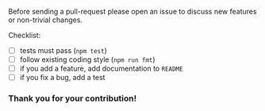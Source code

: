Before sending a pull-request please open an issue to discuss new features or non-trivial changes.

Checklist:

- [ ] tests must pass (`npm test`)
- [ ] follow existing coding style (`npm run fmt`)
- [ ] if you add a feature, add documentation to `README`
- [ ] if you fix a bug, add a test

### Thank you for your contribution!
